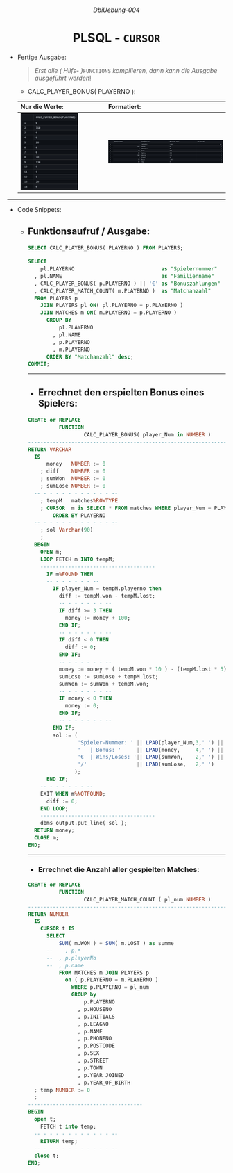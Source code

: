   ###### <p align="center"> DbiUebung-004 </p>

<div align="center">
  
  # PLSQL - `CURSOR` 

  - <div align="left"> Fertige Ausgabe: 
  
    > *Erst alle ( Hilfs- )*`FUNCTIONS` *kompilieren, dann kann die Ausgabe ausgeführt werden*!  

    - CALC_PLAYER_BONUS( PLAYERNO ):

    </div>

    |    Nur die Werte:                                  |  Formatiert:                                          |  
    |:---------------------------------------------------|:------------------------------------------------------|  
    | <img src="img/output.png" alt="output" width=70%> | <img src="img/outputAll.png" alt="output" width=100%> |  

---

</div>
  
  - <p align="left"> Code Snippets: </p>
  
    - ## Funktionsaufruf / Ausgabe:
      ```SQL
      SELECT CALC_PLAYER_BONUS( PLAYERNO ) FROM PLAYERS;
      ```
      ```SQL
      SELECT                                      
          pl.PLAYERNO                            as "Spielernummer"
        , pl.NAME                                as "Familienname"
        , CALC_PLAYER_BONUS( p.PLAYERNO ) || '€' as "Bonuszahlungen"
        , CALC_PLAYER_MATCH_COUNT( m.PLAYERNO )  as "Matchanzahl"
        FROM PLAYERS p 
          JOIN PLAYERS pl ON( pl.PLAYERNO = p.PLAYERNO )
          JOIN MATCHES m ON( m.PLAYERNO = p.PLAYERNO )
            GROUP BY
                pl.PLAYERNO
              , pl.NAME
              , p.PLAYERNO
              , m.PLAYERNO
            ORDER BY "Matchanzahl" desc;
      COMMIT;
      ```
    
      ---
      - ## Errechnet den erspielten Bonus eines Spielers:
      ```SQL
      CREATE or REPLACE 
                FUNCTION 
                        CALC_PLAYER_BONUS( player_Num in NUMBER )
      ---------------------------------------------------------------------
      RETURN VARCHAR 
        IS
            money   NUMBER := 0
          ; diff    NUMBER := 0
          ; sumWon  NUMBER := 0
          ; sumLose NUMBER := 0
        -- - - - - - - - - - - - --
          ; tempM   matches%ROWTYPE
          ; CURSOR  m is SELECT * FROM matches WHERE player_Num = PLAYERNO
              ORDER BY PLAYERNO 
        -- - - - - - - - - - - - --
          ; sol Varchar(90) 
          ;
        BEGIN
          OPEN m;
          LOOP FETCH m INTO tempM;
          -------------------------------------
            IF m%FOUND THEN
            -- - - - - - - --
              IF player_Num = tempM.playerno then
                diff := tempM.won - tempM.lost;
                -- - - - - - - --
                IF diff >= 3 THEN
                  money := money + 100; 
                END IF;
                -- - - - - - - --
                IF diff < 0 THEN
                  diff := 0;
                END IF;
                -- - - - - - - --
                money := money + ( tempM.won * 10 ) - (tempM.lost * 5);
                sumLose := sumLose + tempM.lost;
                sumWon := sumWon + tempM.won;
                -- - - - - - - --
                IF money < 0 THEN
                  money := 0;
                END IF;
                -- - - - - - - --
              END IF;
              sol := ( 
                      'Spieler-Nummer: ' || LPAD(player_Num,3,' ') ||
                      '   | Bonus: '     || LPAD(money,     4,' ') ||
                      '€  | Wins/Loses: '|| LPAD(sumWon,    2,' ') ||
                      '/'                || LPAD(sumLose,   2,' ')
                     );
            END IF;
          -- - - - - - - --
          EXIT WHEN m%NOTFOUND;
            diff := 0;
          END LOOP;
          -------------------------------------
          dbms_output.put_line( sol );
        RETURN money;
        CLOSE m;
      END;
      ```

      ---
      - ### Errechnet die Anzahl aller gespielten Matches:
      ```SQL
      CREATE or REPLACE 
                FUNCTION 
                        CALC_PLAYER_MATCH_COUNT ( pl_num NUMBER )
      -------------------------------------------------------------------------------
      RETURN NUMBER
        IS
          CURSOR t IS 
            SELECT 
                SUM( m.WON ) + SUM( m.LOST ) as summe
            --    , p.*
            --  , p.playerNo
            --  , p.name 
                FROM MATCHES m JOIN PLAYERS p 
                  on ( p.PLAYERNO = m.PLAYERNO )
                    WHERE p.PLAYERNO = pl_num
                    GROUP by 
                        p.PLAYERNO
                      , p.HOUSENO
                      , p.INITIALS
                      , p.LEAGNO
                      , p.NAME 
                      , p.PHONENO 
                      , p.POSTCODE
                      , p.SEX
                      , p.STREET
                      , p.TOWN
                      , p.YEAR_JOINED
                      , p.YEAR_OF_BIRTH
        ; temp NUMBER := 0
        ;
      -------------------------------------
      BEGIN
        open t;
          FETCH t into temp;
        -- - - - - - - - - - - - --
          RETURN temp;
        -- - - - - - - - - - - - --
        close t;
      END;
      ``` 
